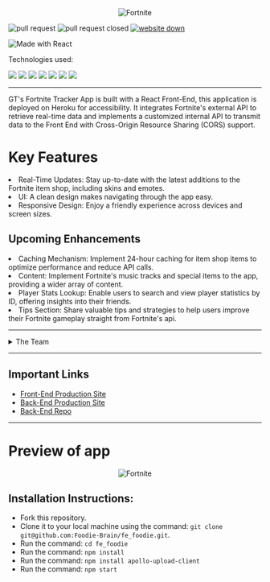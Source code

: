 <div align="center">
    <img src="https://github.com/gts-fortnite-app/fortnite_be/assets/127896538/04164b07-4b11-4b12-b63a-210ee05b8e5d" alt="Fortnite">
</div>

![pull request](https://img.shields.io/github/issues-pr/gts-fortnite-app/fortnite_fe.svg)
![pull request closed](https://img.shields.io/github/issues-pr-closed/gts-fortnite-app/fortnite_fe.svg)
[![website down](https://img.shields.io/website-up-down-green-red/http/monip.org.svg)](https://gts-fortnite-tracker-a0d0405c9f2a.herokuapp.com/)

![Made with React](https://img.shields.io/badge/Made%20with-React-%2361DAFB?style=for-the-badge&logo=react&logoColor=white)

Technologies used:<br>
<div>
  <img src="https://img.shields.io/badge/git-%23F05033.svg?style=for-the-badge&logo=git&logoColor=white" />
  <img src="https://img.shields.io/badge/github-%23121011.svg?style=for-the-badge&logo=github&logoColor=white"/>
  <img src="https://img.shields.io/badge/Heroku-430098?style=for-the-badge&logo=heroku&logoColor=white"/>
  <img src="https://img.shields.io/badge/circleci-343434?style=for-the-badge&logo=circleci&logoColor=white"/>
  <img src="https://img.shields.io/badge/Visual_Studio_Code-0078D4?style=for-the-badge&logo=visual%20studio%20code&logoColor=white" />
  <img src="https://img.shields.io/badge/CSS-239120?&style=for-the-badge&logo=css3&logoColor=white" />
  <img src="https://img.shields.io/badge/HTML-239120?style=for-the-badge&logo=html5&logoColor=white" />
</div>

---

GT's Fortnite Tracker App is built with a React Front-End, this application is deployed on Heroku for accessibility. It integrates Fortnite's external API to retrieve real-time data and implements a customized internal API to transmit data to the Front End with Cross-Origin Resource Sharing (CORS) support. 
<h1> Key Features </h1>
  <li>Real-Time Updates: Stay up-to-date with the latest additions to the Fortnite item shop, including skins and emotes.</li>
  <li>UI: A clean design makes navigating through the app easy.</li>
  <li>Responsive Design: Enjoy a friendly experience across devices and screen sizes.</li>
<h2>Upcoming Enhancements</h2>
  <li>Caching Mechanism: Implement 24-hour caching for item shop items to optimize performance and reduce API calls.</li>
  <li>Content: Implement Fortnite's music tracks and special items to the app, providing a wider array of content.</li>
  <li>Player Stats Lookup: Enable users to search and view player statistics by ID, offering insights into their friends.</li>
  <li>Tips Section: Share valuable tips and strategies to help users improve their Fortnite gameplay straight from Fortnite's api.</li>
  
---

<details>
<summary>The Team</summary>

### ![built with love](http://ForTheBadge.com/images/badges/built-with-love.svg)
- Gabe Torres [![GitHub](https://img.shields.io/badge/GitHub-100000?style=for-the-badge&logo=github&logoColor=white)](https://github.com/Gabe-Torres) [![LinkedIn](https://img.shields.io/badge/LinkedIn-0077B5?style=for-the-badge&logo=linkedin&logoColor=white)](https://www.linkedin.com/in/gabe-torres-74a515269/)
</details>

--- 

## Important Links
- [Front-End Production Site](https://gts-fortnite-tracker-a0d0405c9f2a.herokuapp.com/)
- [Back-End Production Site](https://fortnite-item-shop-be-ed2ec5543cb7.herokuapp.com/api/v1/item_shop)
- [Back-End Repo](https://github.com/gts-fortnite-app/fortnite_be)

---


<h1>Preview of app</h1>

<div align="center">
    <img src="https://github.com/gts-fortnite-app/fortnite_fe/assets/127896538/dd887e42-08ca-43f6-a5af-a043e6a0c6f0" alt="Fortnite">
</div>


## Installation Instructions:
- Fork this repository. 
- Clone it to your local machine using the command: `git clone git@github.com:Foodie-Brain/fe_foodie.git`.
- Run the command: `cd fe_foodie`
- Run the command: `npm install`
- Run the command: `npm install apollo-upload-client`
- Run the command: `npm start`
